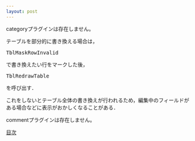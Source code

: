 ```yaml
---
layout: post
---
```

<p><span class="error">categoryプラグインは存在しません。</span></p>
<p>テーブルを部分的に書き換える場合は，</p>
<pre>TblMaskRowInvalid
</pre>
<p>で書き換えたい行をマークした後，</p>
<pre>TblRedrawTable
</pre>
<p>を呼び出す．</p>
<p>これをしないとテーブル全体の書き換えが行われるため，編集中のフィールドがある場合などに表示がおかしくなることがある．</p>
<p><span class="error">commentプラグインは存在しません。</span> </p>
<p><a href="/?page=Palm+Tips" class="wikipage">目次</a></p>
